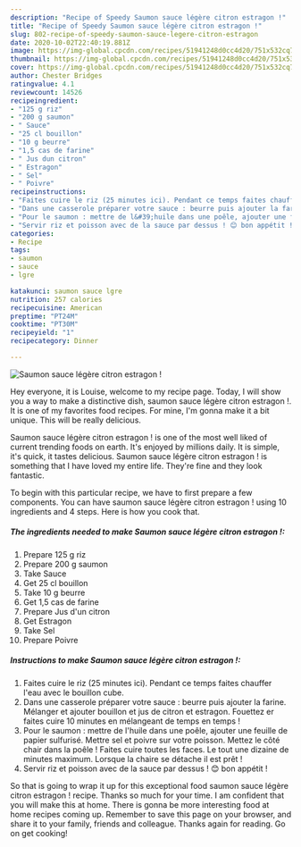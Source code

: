 ```yaml
---
description: "Recipe of Speedy Saumon sauce légère citron estragon !"
title: "Recipe of Speedy Saumon sauce légère citron estragon !"
slug: 802-recipe-of-speedy-saumon-sauce-legere-citron-estragon
date: 2020-10-02T22:40:19.881Z
image: https://img-global.cpcdn.com/recipes/51941248d0cc4d20/751x532cq70/saumon-sauce-legere-citron-estragon-photo-principale-de-la-recette.jpg
thumbnail: https://img-global.cpcdn.com/recipes/51941248d0cc4d20/751x532cq70/saumon-sauce-legere-citron-estragon-photo-principale-de-la-recette.jpg
cover: https://img-global.cpcdn.com/recipes/51941248d0cc4d20/751x532cq70/saumon-sauce-legere-citron-estragon-photo-principale-de-la-recette.jpg
author: Chester Bridges
ratingvalue: 4.1
reviewcount: 14526
recipeingredient:
- "125 g riz"
- "200 g saumon"
- " Sauce"
- "25 cl bouillon"
- "10 g beurre"
- "1,5 cas de farine"
- " Jus dun citron"
- " Estragon"
- " Sel"
- " Poivre"
recipeinstructions:
- "Faites cuire le riz (25 minutes ici). Pendant ce temps faites chauffer l&#39;eau avec le bouillon cube."
- "Dans une casserole préparer votre sauce : beurre puis ajouter la farine. Mélanger et ajouter bouillon et jus de citron et estragon. Fouettez er faites cuire 10 minutes en mélangeant de temps en temps !"
- "Pour le saumon : mettre de l&#39;huile dans une poêle, ajouter une feuille de papier sulfurisé. Mettre sel et poivre sur votre poisson. Mettez le côté chair dans la poêle ! Faites cuire toutes les faces. Le tout une dizaine de minutes maximum. Lorsque la chaire se détache il est prêt !"
- "Servir riz et poisson avec de la sauce par dessus ! 😊 bon appétit !"
categories:
- Recipe
tags:
- saumon
- sauce
- lgre

katakunci: saumon sauce lgre 
nutrition: 257 calories
recipecuisine: American
preptime: "PT24M"
cooktime: "PT30M"
recipeyield: "1"
recipecategory: Dinner

---
```



![Saumon sauce légère citron estragon !](https://img-global.cpcdn.com/recipes/51941248d0cc4d20/751x532cq70/saumon-sauce-legere-citron-estragon-photo-principale-de-la-recette.jpg)

Hey everyone, it is Louise, welcome to my recipe page. Today, I will show you a way to make a distinctive dish, saumon sauce légère citron estragon !. It is one of my favorites food recipes. For mine, I'm gonna make it a bit unique. This will be really delicious.

Saumon sauce légère citron estragon ! is one of the most well liked of current trending foods on earth. It's enjoyed by millions daily. It is simple, it's quick, it tastes delicious. Saumon sauce légère citron estragon ! is something that I have loved my entire life. They're fine and they look fantastic.




To begin with this particular recipe, we have to first prepare a few components. You can have saumon sauce légère citron estragon ! using 10 ingredients and 4 steps. Here is how you cook that.

<!--inarticleads1-->

##### The ingredients needed to make Saumon sauce légère citron estragon !:

1. Prepare 125 g riz
1. Prepare 200 g saumon
1. Take  Sauce
1. Get 25 cl bouillon
1. Take 10 g beurre
1. Get 1,5 cas de farine
1. Prepare  Jus d&#39;un citron
1. Get  Estragon
1. Take  Sel
1. Prepare  Poivre




<!--inarticleads2-->

##### Instructions to make Saumon sauce légère citron estragon !:

1. Faites cuire le riz (25 minutes ici). Pendant ce temps faites chauffer l&#39;eau avec le bouillon cube.
1. Dans une casserole préparer votre sauce : beurre puis ajouter la farine. Mélanger et ajouter bouillon et jus de citron et estragon. Fouettez er faites cuire 10 minutes en mélangeant de temps en temps !
1. Pour le saumon : mettre de l&#39;huile dans une poêle, ajouter une feuille de papier sulfurisé. Mettre sel et poivre sur votre poisson. Mettez le côté chair dans la poêle ! Faites cuire toutes les faces. Le tout une dizaine de minutes maximum. Lorsque la chaire se détache il est prêt !
1. Servir riz et poisson avec de la sauce par dessus ! 😊 bon appétit !




So that is going to wrap it up for this exceptional food saumon sauce légère citron estragon ! recipe. Thanks so much for your time. I am confident that you will make this at home. There is gonna be more interesting food at home recipes coming up. Remember to save this page on your browser, and share it to your family, friends and colleague. Thanks again for reading. Go on get cooking!
